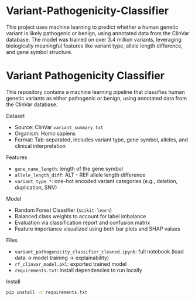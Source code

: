 # Variant-Pathogenicity-Classifier
This project uses machine learning to predict whether a human genetic variant is likely pathogenic or benign, using annotated data from the ClinVar database. The model was trained on over 3.4 million variants, leveraging biologically meaningful features like variant type, allele length difference, and gene symbol structure.
# Variant Pathogenicity Classifier

This repository contains a machine learning pipeline that classifies human genetic variants as either pathogenic or benign, using annotated data from the ClinVar database.

Dataset

- Source: ClinVar `variant_summary.txt`
- Organism: Homo sapiens
- Format: Tab-separated, includes variant type, gene symbol, alleles, and clinical interpretation

 Features

- `gene_name_length`: length of the gene symbol
- `allele_length_diff`: ALT - REF allele length difference
- `variant_type_*`: one-hot encoded variant categories (e.g., deletion, duplication, SNV)

Model

- Random Forest Classifier (`scikit-learn`)
- Balanced class weights to account for label imbalance
- Evaluation via classification report and confusion matrix
- Feature importance visualized using both bar plots and SHAP values

Files

- `variant_pathogenicity_classifier_cleaned.ipynb`: full notebook (load data → model training → explainability)
- `rf_clinvar_model.pkl`: exported trained model
- `requirements.txt`: install dependencies to run locally

Install

```bash
pip install -r requirements.txt
